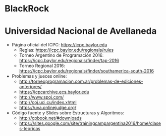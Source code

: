 # BlackRock
# Universidad Nacional de Avellaneda

 * Página oficial del ICPC: https://icpc.baylor.edu
   * Reglas: https://icpc.baylor.edu/regionals/rules
   * Torneo Argentino de Programación 2016: https://icpc.baylor.edu/regionals/finder/tap-2016
   * Torneo Regional 2016: https://icpc.baylor.edu/regionals/finder/southamerica-south-2016
 * Problemas y jueces online:
   * http://torneoprogramacion.com.ar/problemas-de-ediciones-anteriores/
   * https://icpcarchive.ecs.baylor.edu
   * http://www.spoj.com/
   * http://coj.uci.cu/index.xhtml
   * https://uva.onlinejudge.org/
 * Código fuente y Slides sobre Estructuras y Algoritmos:
   * http://cpbook.net/#downloads
   * https://sites.google.com/site/trainingcampargentina2016/home/clases-teoricas
